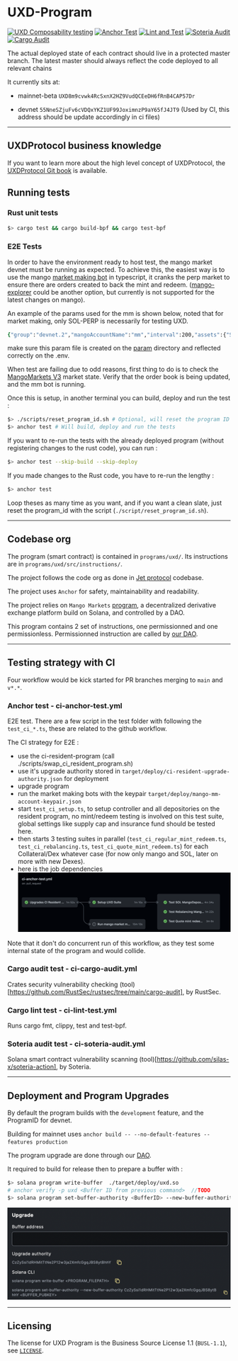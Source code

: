 # UXD-Program

[![UXD Composability testing](https://github.com/blockworks-foundation/mango-v3/actions/workflows/ci-uxd.yml/badge.svg?branch=main&event=push)](https://github.com/blockworks-foundation/mango-v3/actions/workflows/ci-uxd.yml)
[![Anchor Test](https://github.com/UXDProtocol/uxd-program/actions/workflows/ci-anchor-test.yml/badge.svg?branch=main)](https://github.com/UXDProtocol/uxd-program/actions/workflows/ci-anchor-test.yml)
[![Lint and Test](https://github.com/UXDProtocol/uxd-program/actions/workflows/ci-cargo-lint-test.yml/badge.svg?branch=main)](https://github.com/UXDProtocol/uxd-program/actions/workflows/ci-cargo-lint-test.yml)
[![Soteria Audit](https://github.com/UXDProtocol/uxd-program/actions/workflows/ci-soteria-audit.yml/badge.svg)](https://github.com/UXDProtocol/uxd-program/actions/workflows/ci-soteria-audit.yml)
[![Cargo Audit](https://github.com/UXDProtocol/uxd-program/actions/workflows/ci-cargo-audit.yml/badge.svg?branch=main)](https://github.com/UXDProtocol/uxd-program/actions/workflows/ci-cargo-audit.yml)

The actual deployed state of each contract should live in a protected master branch. The latest master should always reflect the code deployed to all relevant chains

It currently sits at:

<!-- ### Solana -->

- mainnet-beta `UXD8m9cvwk4RcSxnX2HZ9VudQCEeDH6fRnB4CAP57Dr`

- devnet `55NneSZjuFv6cVDQxYKZ1UF99JoximnzP9aY65fJ4JT9` (Used by CI, this address should be update accordingly in ci files)

---

## UXDProtocol business knowledge

If you want to learn more about the high level concept of UXDProtocol, the [UXDProtocol Git book](https://docs.uxd.fi/uxdprotocol/) is available.

## Running tests

### Rust unit tests

```Zsh
$> cargo test && cargo build-bpf && cargo test-bpf
```

### E2E Tests

In order to have the environment ready to host test, the mango market devnet must be running as expected.
To achieve this, the easiest way is to use the mango [market making bot](https://github.com/blockworks-foundation/market-maker-ts) in typescript, it cranks the perp market to ensure there are orders created to back the mint and redeem. ([mango-explorer](https://github.com/blockworks-foundation/mango-explorer/blob/main/docs/MarketmakingQuickstart.md) could be another option, but currently is not supported for the latest changes on mango).

An example of the params used for the mm is shown below, noted that for market making, only SOL-PERP is necessarily for testing UXD.

```Zsh
{"group":"devnet.2","mangoAccountName":"mm","interval":200,"assets":{"SOL":{"perp":{"sizePerc":0.8,"leanCoeff":0,"bias":0,"requoteThresh":0,"takeSpammers":true,"spammerCharge":2}}}}
```

make sure this param file is created on the [param](https://github.com/blockworks-foundation/market-maker-ts/tree/main/params) directory and reflected correctly on the .env.

When test are failing due to odd reasons, first thing to do is to check the [MangoMarkets V3](https://devnet.mango.markets/?name=SOL-PERP) market state. Verify that the order book is being updated, and the mm bot is running.

Once this is setup, in another terminal you can build, deploy and run the test :

```Zsh
$> ./scripts/reset_program_id.sh # Optional, will reset the program ID in all files where it's needed to start with a clean slate
$> anchor test # Will build, deploy and run the tests
```

If you want to re-run the tests with the already deployed program (without registering changes to the rust code), you can run :

```Zsh
$> anchor test --skip-build --skip-deploy
```

If you made changes to the Rust code, you have to re-run the lengthy :

```Zsh
$> anchor test
```

Loop theses as many time as you want, and if you want a clean slate, just reset the program_id with the script (`./script/reset_program_id.sh`).

---

## Codebase org

The program (smart contract) is contained in `programs/uxd/`.
Its instructions are in `programs/uxd/src/instructions/`.

The project follows the code org as done in [Jet protocol](https://github.com/jet-lab/jet-v1) codebase.

The project uses `Anchor` for safety, maintainability and readability.

The project relies on `Mango Markets` [program](https://github.com/blockworks-foundation/mango-v3), a decentralized derivative exchange platform build on Solana, and controlled by a DAO.

This program contains 2 set of instructions, one permissionned and one permissionless. Permissionned instruction are called by [our DAO](https://governance.uxd.fi/dao/UXP).

---

## Testing strategy with CI

Four workflow would be kick started for PR branches merging to `main` and `v*.*`.

### Anchor test - ci-anchor-test.yml

E2E test.
There are a few script in the test folder with following the `test_ci_*.ts`, these are related to the github workflow.

The CI strategy for E2E :

- use the ci-resident-program (call ./scripts/swap_ci_resident_program.sh)
- use it's upgrade authority stored in `target/deploy/ci-resident-upgrade-authority.json` for deployment
- upgrade program
- run the market making bots with the keypair `target/deploy/mango-mm-account-keypair.json`
- start `test_ci_setup.ts`, to setup controller and all depositories on the resident program, no mint/redeem testing is involved on this test suite, global settings like supply cap and insurance fund should be tested here.
- then starts 3 testing suites in parallel (`test_ci_regular_mint_redeem.ts`, `test_ci_rebalancing.ts`, `test_ci_quote_mint_redeem.ts`) for each Collateral/Dex whatever case (for now only mango and SOL, later on more with new Dexes).
- here is the job dependencies
  ![ci anchor test flow](ci_workflow.png)

Note that it don't do concurrent run of this workflow, as they test some internal state of the program and would collide.

### Cargo audit test - ci-cargo-audit.yml

Crates security vulnerability checking (tool)[https://github.com/RustSec/rustsec/tree/main/cargo-audit], by RustSec.

### Cargo lint test - ci-lint-test.yml

Runs cargo fmt, clippy, test and test-bpf.

### Soteria audit test - ci-soteria-audit.yml

Solana smart contract vulnerability scanning (tool)[https://github.com/silas-x/soteria-action], by Soteria.

---

## Deployment and Program Upgrades

By default the program builds with the `development` feature, and the ProgramID for devnet.

Building for mainnet uses `anchor build -- --no-default-features --features production`

The program upgrade are done through our [DAO](https://governance.uxd.fi/dao/UXP).

It required to build for release then to prepare a buffer with :

```Zsh
$> solana program write-buffer  ./target/deploy/uxd.so
# anchor verify -p uxd <Buffer ID from previous command>  //TODO
$> solana program set-buffer-authority <BufferID> --new-buffer-authority CzZySsi1dRHMitTtNe2P12w3ja2XmfcGgqJBS8ytBhhY
```

![Governance upgrade](dao_program_upgrade.png)

---

## Licensing

The license for UXD Program is the Business Source License 1.1 (`BUSL-1.1`), see [`LICENSE`](./LICENSE).
